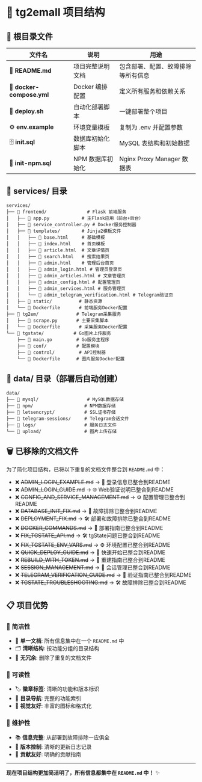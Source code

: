 # 📁 tg2emall 项目结构

## 📂 **根目录文件**

| 文件名 | 说明 | 用途 |
|-------|------|------|
| 📄 **README.md** | 项目完整说明文档 | 包含部署、配置、故障排除等所有信息 |
| 🐳 **docker-compose.yml** | Docker 编排配置 | 定义所有服务和依赖关系 |
| 📜 **deploy.sh** | 自动化部署脚本 | 一键部署整个项目 |
| ⚙️ **env.example** | 环境变量模板 | 复制为 .env 并配置参数 |
| 🗄️ **init.sql** | 数据库初始化脚本 | MySQL 表结构和初始数据 |
| 🔧 **init-npm.sql** | NPM 数据库初始化 | Nginx Proxy Manager 数据表 |

## 📁 **services/ 目录**

```
services/
├── 📁 frontend/               # Flask 前端服务
│   ├── 📄 app.py            # 主Flask应用（前台+后台）
│   ├── 📄 service_controller.py # Docker服务控制器
│   ├── 📁 templates/        # Jinja2模板文件
│   │   ├── 📄 base.html     # 基础模板
│   │   ├── 📄 index.html    # 首页模板
│   │   ├── 📄 article.html  # 文章详情页
│   │   ├── 📄 search.html   # 搜索结果页
│   │   ├── 📄 admin.html    # 管理后台首页
│   │   ├── 📄 admin_login.html # 管理员登录页
│   │   ├── 📄 admin_articles.html # 文章管理页
│   │   ├── 📄 admin_config.html # 配置管理页
│   │   ├── 📄 admin_services.html # 服务管理页
│   │   └── 📄 admin_telegram_verification.html # Telegram验证页
│   ├── 📁 static/          # 静态资源
│   └── 📄 Dockerfile       # 前端服务Docker配置
├── 📁 tg2em/              # Telegram采集服务
│   ├── 📄 scrape.py       # 主要采集脚本
│   └── 📄 Dockerfile       # 采集服务Docker配置
└── 📁 tgstate/           # Go图片上传服务
    ├── 📄 main.go         # Go服务主程序
    ├── 📁 conf/           # 配置模块
    ├── 📁 control/         # API控制器
    └── 📄 Dockerfile      # 图片服务Docker配置
```

## 📁 **data/ 目录（部署后自动创建）**

```
data/
├── 📁 mysql/                  # MySQL数据存储
├── 📁 npm/                   # NPM数据存储
├── 📁 letsencrypt/           # SSL证书存储
├── 📁 telegram-sessions/     # Telegram会话文件
├── 📁 logs/                  # 服务日志文件
└── 📁 upload/                # 图片上传存储
```

## 🗑️ **已移除的文档文件**

为了简化项目结构，已将以下重复的文档文件整合到 `README.md` 中：

- ❌ ~~ADMIN_LOGIN_EXAMPLE.md~~ → 📄 登录信息已整合到README
- ❌ ~~ADMIN_LOGIN_GUIDE.md~~ → 🌐 Web验证说明已整合到README  
- ❌ ~~CONFIG_AND_SERVICE_MANAGEMENT.md~~ → ⚙️ 配置管理已整合到README
- ❌ ~~DATABASE_INIT_FIX.md~~ → 🔧 故障排除已整合到README
- ❌ ~~DEPLOYMENT_FIX.md~~ → 🛠️ 部署和故障排除已整合到README
- ❌ ~~DOCKER_COMMANDS.md~~ → 🚀 部署指南已整合到README
- ❌ ~~FIX_TGSTATE_API.md~~ → 🛠️ tgState问题已整合到README
- ❌ ~~FIX_TGSTATE_ENV_VARS.md~~ → ⚙️ 环境配置已整合到README
- ❌ ~~QUICK_DEPLOY_GUIDE.md~~ → 🚀 快速开始已整合到README
- ❌ ~~REBUILD_WITH_TOKEN.md~~ → 🔧 重建指南已整合到README
- ❌ ~~SESSION_MANAGEMENT.md~~ → 📱 会话管理已整合到README
- ❌ ~~TELEGRAM_VERIFICATION_GUIDE.md~~ → 📱 验证指南已整合到README
- ❌ ~~TGSTATE_TROUBLESHOOTING.md~~ → 🛠️ 故障排除已整合到README

## 📋 **项目优势**

### 🎯 **简洁性**
- 📄 **单一文档**: 所有信息集中在一个 `README.md` 中
- 🗂️ **清晰结构**: 按功能分组的目录结构
- 🧹 **无冗余**: 删除了重复的文档文件

### 📖 **可读性**
- 🏷️ **徽章标签**: 清晰的功能和版本标识
- 📑 **目录导航**: 完整的功能索引
- 🎨 **视觉友好**: 丰富的图标和格式化

### 🔧 **维护性**
- 📚 **信息完整**: 从部署到故障排除一应俱全
- 🔄 **版本控制**: 清晰的更新日志记录
- 🤝 **贡献友好**: 明确的贡献指南

---

**现在项目结构更加简洁明了，所有信息都集中在 `README.md` 中！** ✨

